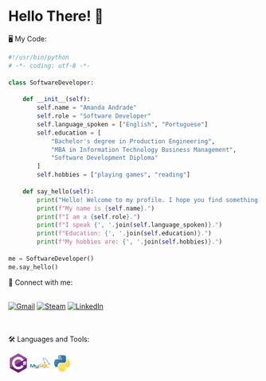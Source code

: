 # Hello There! 👋

🖥️ My Code:
```python
#!/usr/bin/python
# -*- coding: utf-8 -*-

class SoftwareDeveloper:

    def __init__(self):
        self.name = "Amanda Andrade"
        self.role = "Software Developer"
        self.language_spoken = ["English", "Portuguese"]
        self.education = [
            "Bachelor's degree in Production Engineering",
            "MBA in Information Technology Business Management",
            "Software Development Diploma"
        ]
        self.hobbies = ["playing games", "reading"]

    def say_hello(self):
        print("Hello! Welcome to my profile. I hope you find something here that catches your interest.")
        print(f"My name is {self.name}.")
        print(f"I am a {self.role}.")
        print(f"I speak {', '.join(self.language_spoken)}.")
        print(f"Education: {', '.join(self.education)}.")
        print(f"My hobbies are: {', '.join(self.hobbies)}.")

me = SoftwareDeveloper()
me.say_hello()
```
🚀 Connect with me:
<br><br>

<a href="mailto:amanda.dn.andrade@gmail.com"> 
  <img src="https://img.shields.io/badge/-Gmail-%23333?style=for-the-badge&logo=gmail&logoColor=white" alt="Gmail"></a>
  
<a href="https://steamcommunity.com/profiles/76561198043497005/"> 
  <img src="https://img.shields.io/badge/Steam-000000?style=for-the-badge&logo=steam&logoColor=white" alt="Steam"></a>
  
<a href="https://www.linkedin.com/in/amanda-andrade-a7b3258b/" target="_blank"> 
  <img src="https://img.shields.io/badge/-LinkedIn-%230077B5?style=for-the-badge&logo=linkedin&logoColor=white" alt="LinkedIn"></a>
  
<br><br>
🛠️ Languages and Tools:
<br>

<p align="left"> 
  <a href="https://www.w3schools.com/cs/" target="_blank" rel="noreferrer">
    <img src="https://raw.githubusercontent.com/devicons/devicon/master/icons/csharp/csharp-original.svg" alt="C#" width="40" height="40"></a> 
    
  <a href="https://www.mysql.com/" target="_blank" rel="noreferrer"> 
    <img src="https://raw.githubusercontent.com/devicons/devicon/master/icons/mysql/mysql-original-wordmark.svg" alt="MySQL" width="40" height="40"></a> 
    
  <a href="https://www.python.org" target="_blank" rel="noreferrer"> 
    <img src="https://raw.githubusercontent.com/devicons/devicon/master/icons/python/python-original.svg" alt="Python" width="40" height="40"></a>
</p>



